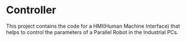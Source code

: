 # Controller
This project contains the code for a HMI(Human Machine Interface) that  helps to control the parameters of a Parallel Robot in the Industrial PCs.
